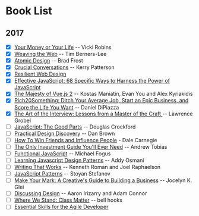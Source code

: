 # Book List

## 2017

- [x] [Your Money or Your Life](https://www.amazon.com/Your-Money-Life-Transforming-Relationship-ebook/dp/B0052MD8VO/ref=sr_1_1?ie=UTF8&qid=1491536257&sr=8-1&keywords=your+money+or+your+life) -- Vicki Robins
- [x] [Weaving the Web](https://www.amazon.com/Weaving-Web-Original-Ultimate-Destiny/dp/006251587X) -- Tim Berners-Lee
- [x] [Atomic Design](http://atomicdesign.bradfrost.com/) -- Brad Frost
- [x] [Crucial Conversations](https://www.amazon.com/Crucial-Conversations-Talking-Stakes-Business-ebook/dp/B005K0AYH4/ref=sr_1_1?s=books&ie=UTF8&qid=1491536427&sr=1-1&keywords=crucial+conversations) -- Kerry Patterson
- [x] [Resilient Web Design](https://resilientwebdesign.com/)
- [x] [Effective JavaScript: 68 Specific Ways to Harness the Power of JavaScript ](https://www.amazon.com/Effective-JavaScript-Specific-Software-Development/dp/0321812182)
- [x] [The Majesty of Vue.js 2](https://leanpub.com/vuejs2) -- Kostas Maniatin, Evan You and Alex Kyriakidis
- [x] [Rich20Something: Ditch Your Average Job, Start an Epic Business, and Score the Life You Want](https://www.amazon.com/s/ref=nb_sb_ss_c_2_9?url=search-alias%3Dstripbooks&field-keywords=daniel+dipiazza&sprefix=daniel+di%2Caps%2C125&crid=9ZEXW5IOPP8J) -- Daniel DiPiazza
- [x] [The Art of the Interview: Lessons from a Master of the Craft ](https://www.amazon.com/Art-Interview-Lessons-Master-Craft-ebook/dp/B003FCVEX2/ref=mt_kindle?_encoding=UTF8&me=) -- Lawrence Grobel
- [ ] [JavaScript: The Good Parts](http://shop.oreilly.com/product/9780596517748.do) -- Douglas Crockford
- [ ] [Practical Design Discovery](https://abookapart.com/products/practical-design-discovery) -- Dan Brown
- [ ] [How To Win Friends and Influence People](https://www.amazon.com/dp/B01H38S9FY/ref=dp-kindle-redirect?_encoding=UTF8&btkr=1) - Dale Carnegie
- [ ] [The Only Investment Guide You'll Ever Need](https://www.amazon.com/Only-Investment-Guide-Youll-Ever/dp/0544781937/ref=pd_lpo_sbs_14_img_0?_encoding=UTF8&psc=1&refRID=SEFJYF5T04J7PDYV0MK6) -- Andrew Tobias
- [ ] [Functional JavaScript](http://shop.oreilly.com/product/0636920028857.do) -- Michael Fogus
- [ ] [Learning Javascript Design Patterns](http://shop.oreilly.com/product/0636920025832.do) -- Addy Osmani
- [ ] [Writing That Works](https://www.amazon.com/dp/B0040GJDSA/ref=dp-kindle-redirect?_encoding=UTF8&btkr=1) -- Kenneth Roman and Joel Raphaelson
- [ ] [JavaScript Patterns](http://shop.oreilly.com/product/9780596806767.do) -- Stoyan Stefanov
- [ ] [Make Your Mark: A Creative's Guide to Building a Business](https://www.amazon.com/dp/B00FL3YL9W/ref=dp-kindle-redirect?_encoding=UTF8&btkr=1) -- Jocelyn K. Glei
- [ ] [Discussing Design](http://shop.oreilly.com/product/0636920033561.do) -- Aaron Irizarry and Adam Connor
- [ ] [Where We Stand: Class Matter](https://www.amazon.com/Where-We-Stand-Class-Matters/dp/041592913X) -- bell hooks
- [ ] [Essential Skills for the Agile Developer](https://www.amazon.com/Essential-Skills-Agile-Developer-Programming/dp/0321543734)

